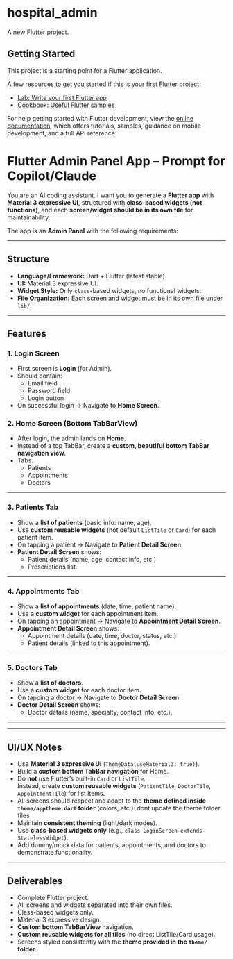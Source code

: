 # hospital_admin

A new Flutter project.

## Getting Started

This project is a starting point for a Flutter application.

A few resources to get you started if this is your first Flutter project:

- [Lab: Write your first Flutter app](https://docs.flutter.dev/get-started/codelab)
- [Cookbook: Useful Flutter samples](https://docs.flutter.dev/cookbook)

For help getting started with Flutter development, view the
[online documentation](https://docs.flutter.dev/), which offers tutorials,
samples, guidance on mobile development, and a full API reference.

# Flutter Admin Panel App – Prompt for Copilot/Claude

You are an AI coding assistant. I want you to generate a **Flutter app** with **Material 3 expressive UI**, structured with **class-based widgets (not functions)**, and each **screen/widget should be in its own file** for maintainability.  

The app is an **Admin Panel** with the following requirements:

---

## Structure

- **Language/Framework:** Dart + Flutter (latest stable).
- **UI:** Material 3 expressive UI.
- **Widget Style:** Only `class`-based widgets, no functional widgets.
- **File Organization:** Each screen and widget must be in its own file under `lib/`.

---

## Features

### 1. Login Screen
- First screen is **Login** (for Admin).
- Should contain:
  - Email field
  - Password field
  - Login button
- On successful login → Navigate to **Home Screen**.

### 2. Home Screen (Bottom TabBarView)
- After login, the admin lands on **Home**.
- Instead of a top TabBar, create a **custom, beautiful bottom TabBar navigation view**.
- Tabs:
  - Patients
  - Appointments
  - Doctors

---

### 3. Patients Tab
- Show a **list of patients** (basic info: name, age).
- Use **custom reusable widgets** (not default `ListTile` or `Card`) for each patient item.
- On tapping a patient → Navigate to **Patient Detail Screen**.
- **Patient Detail Screen** shows:
  - Patient details (name, age, contact info, etc.)
  - Prescriptions list.

---

### 4. Appointments Tab
- Show a **list of appointments** (date, time, patient name).
- Use a **custom widget** for each appointment item.
- On tapping an appointment → Navigate to **Appointment Detail Screen**.
- **Appointment Detail Screen** shows:
  - Appointment details (date, time, doctor, status, etc.)
  - Patient details (linked to this appointment).

---

### 5. Doctors Tab
- Show a **list of doctors**.
- Use a **custom widget** for each doctor item.
- On tapping a doctor → Navigate to **Doctor Detail Screen**.
- **Doctor Detail Screen** shows:
  - Doctor details (name, specialty, contact info, etc.).

---


---

## UI/UX Notes
- Use **Material 3 expressive UI** (`ThemeData(useMaterial3: true)`).
- Build a **custom bottom TabBar navigation** for Home.
- Do **not** use Flutter’s built-in `Card` or `ListTile`.  
  Instead, create **custom reusable widgets** (`PatientTile`, `DoctorTile`, `AppointmentTile`) for list items.
- All screens should respect and adapt to the **theme defined inside `theme/apptheme.dart` folder** (colors, etc.).
dont update the theme folder files
- Maintain **consistent theming** (light/dark modes).
- Use **class-based widgets only** (e.g., `class LoginScreen extends StatelessWidget`).
- Add dummy/mock data for patients, appointments, and doctors to demonstrate functionality.

---

## Deliverables
- Complete Flutter project.
- All screens and widgets separated into their own files.
- Class-based widgets only.
- Material 3 expressive design.
- **Custom bottom TabBarView** navigation.
- **Custom reusable widgets for all tiles** (no direct ListTile/Card usage).
- Screens styled consistently with the **theme provided in the `theme/` folder**.


